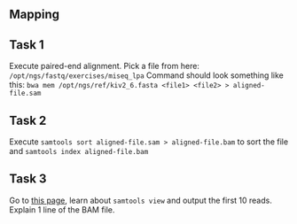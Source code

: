 ## Mapping


## Task 1
Execute paired-end alignment. Pick a file from here: `/opt/ngs/fastq/exercises/miseq_lpa`
Command should look something like this:
`bwa mem /opt/ngs/ref/kiv2_6.fasta <file1> <file2> > aligned-file.sam`

## Task 2 
Execute `samtools sort aligned-file.sam > aligned-file.bam` to sort the file
 and `samtools index aligned-file.bam`
## Task 3 
Go to [this page](http://quinlanlab.org/tutorials/samtools/samtools.html), 
learn about `samtools view` and output the first 10 reads. 
Explain 1 line of the BAM file.  
